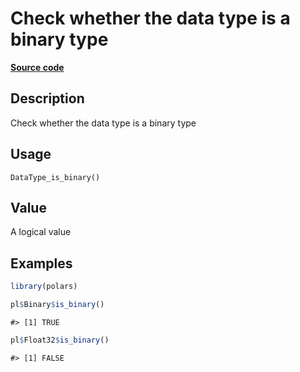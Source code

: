

# Check whether the data type is a binary type

[**Source code**](https://github.com/pola-rs/r-polars/tree/8dac37e8bf89bcd080a13d0ed20dd1dc2bee615f/R/after-wrappers.R#L20)

## Description

Check whether the data type is a binary type

## Usage

<pre><code class='language-R'>DataType_is_binary()
</code></pre>

## Value

A logical value

## Examples

``` r
library(polars)

pl$Binary$is_binary()
```

    #> [1] TRUE

``` r
pl$Float32$is_binary()
```

    #> [1] FALSE
